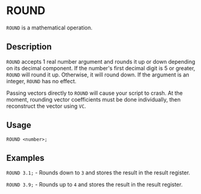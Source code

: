 # ROUND

`ROUND` is a mathematical operation.

## Description

`ROUND` accepts 1 real number argument and rounds it up or down depending on its decimal component.
If the number's first decimal digit is 5 or greater, `ROUND` will round it up.
Otherwise, it will round down.
If the argument is an integer, `ROUND` has no effect.

Passing vectors directly to `ROUND` will cause your script to crash.
At the moment, rounding vector coefficients must be done individually, then reconstruct the vector using `VC`.

## Usage

`ROUND <number>;`

## Examples

`ROUND 3.1;` - Rounds down to `3` and stores the result in the result register.

`ROUND 3.9;` - Rounds up to `4` and stores the result in the result register.
